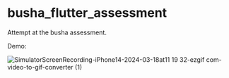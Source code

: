 # busha_flutter_assessment

Attempt at the busha assessment.

Demo:

![SimulatorScreenRecording-iPhone14-2024-03-18at11 19 32-ezgif com-video-to-gif-converter (1)](https://github.com/the-Jinxist/busha_flutter/assets/35970737/0cf8392e-7f41-4c0f-83ad-c7bad13c09df)

